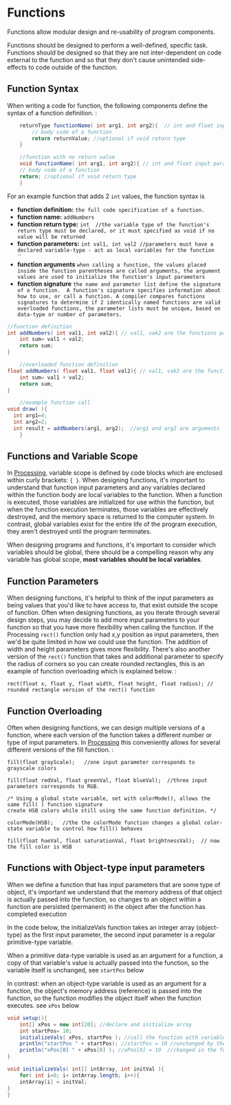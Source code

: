 # Functions

Functions allow modular design and re-usability of program components.

Functions should be designed to perform a well-defined, specific task. Functions should be designed so that they are not inter-dependent on code external to the function and so that they don't cause unintended side-effects to code outside of the function.

## Function Syntax

When writing a code for function, the following components define the syntax of a function definition. :

```java
    returnType functionName( int arg1, int arg2){  // int and float input parameters 
        // body code of a function
        return returnValue; //optional if void return type
    }

    //function with no return value
    void functionName( int arg1, int arg2){ // int and float input parameters 
    // body code of a function
    return; //optional if void return type
    }
```

For an example function that adds 2 `int` values, the function syntax is

* **function definition:** `the full code specification of a function.`
* **function name:** `addNumbers`
* **function return type:** `int  //the variable type of the function's return type must be declared, or it must specified as void if no value will be returned`
* **function parameters:** `int val1, int val2 //parameters must have a declared variable-type - act as local variables for the function`\
  ``&#x20;
* **function arguments** `when calling a function, the values placed inside the function parentheses are called arguments, the argument values are used to initialize the function's input parameters`
* **function signature** `the name and parameter list define the signature of a function.  A function's signature specifies information about how to use, or call a function. A compiler compares functions signatures to determine if 2 identically named functions are valid overloaded functions, the parameter lists must be unique, based on data-type or number of parameters.` &#x20;

```java
//function definition
int addNumbers( int val1, int val2){ // val1, vak2 are the functions parameters 
    int sum= val1 + val2;
    return sum;
}

    //overloaded function definition
float addNumbers( float val1, float val2){ // val1, vak2 are the functions parameters 
    int sum= val1 + val2;  
    return sum;
}

    //example function call 
void draw( ){
  int arg1=4;
  int arg2=2;
  int result = addNumbers(arg1, arg2);  //arg1 and arg2 are arguments
    }
```

## Functions and Variable Scope

In [Processing](http://processing.org), variable scope is defined by code blocks which are enclosed within curly brackets: `{ }`. When designing functions, it's important to understand that function input parameters and any variables declared within the function body are local variables to the function. When a function is executed, those variables are initialized for use within the function, but when the function execution terminates, those variables are effectively destroyed, and the memory space is returned to the computer system. In contrast, global variables exist for the entire life of the program execution, they aren't destroyed until the program terminates.

When designing programs and functions, it's important to consider which variables should be global, there should be a compelling reason why any variable has global scope, **most variables should be local variables**.

## Function Parameters

When designing functions, it's helpful to think of the input parameters as being values that you'd like to have access to, that exist outside the scope of function. Often when designing functions, as you iterate through several design steps, you may decide to add more input parameters to your function so that you have more flexibility when calling the function. If the Processing `rect()` function only had x,y position as input parameters, then we'd be quite limited in how we could use the function. The addition of width and height parameters gives more flexibility. There's also another version of the `rect()` function that takes and additional parameter to specify the radius of corners so you can create rounded rectangles, this is an example of function overloading which is explained below. :

```
rect(float x, float y, float width, float height, float radius); // rounded rectangle version of the rect() function
```

## Function Overloading

Often when designing functions, we can design multiple versions of a function, where each version of the function takes a different number or type of input parameters. In [Processing](http://processing.org) this conveniently allows for several different versions of the fill function. :

```
fill(float grayScale);   //one input parameter corresponds to grayscale colors

fill(float redVal, float greenVal, float blueVal);  //three input parameters corresponds to RGB.

/* Using a global state variable, set with colorMode(), allows the same fill( ) function signature 
create HSB colors while still using the same function definition. */

colorMode(HSB);   //the the colorMode function changes a global color-state variable to control how fill() behaves

fill(float hueVal, float saturationVal, float brightnessVal);  // now the fill color is HSB
```

## Functions with Object-type input parameters

When we define a function that has input parameters that are some type of object, it's important we understand that the memory address of that object is actually passed into the function, so changes to an object within a function are persisted (permanent) in the object after the function has completed execution

In the code below, the initializeVals function takes an integer array (object-type) as the first input parameter, the second input parameter is a regular primitive-type variable.

When a primitive data-type variable is used as an argument for a function, a copy of that variable's value is actually passed into the function, so the variable itself is unchanged, see `startPos` below

In contrast: when an object-type variable is used as an argument for a function, the object's memory address (reference) is passed into the function, so the function modifies the object itself when the function executes. see `xPos` below

```java
void setup(){
    int[] xPos = new int[20]; //declare and initialize array
    int startPos= 10;
    initializeVals( xPos, startPos ); //call the function with variable arguments
    println("startPos " + startPos); //startPos = 10 //unchanged by the function execution
    println("xPos[0] " + xPos[0] ); //xPos[0] = 10  //changed in the function execution
}

void initializeVals( int[] intArray, int initVal ){
    for( int i=0; i< intArray.length; i++){
    intArray[i] = initVal;
}
}
```
